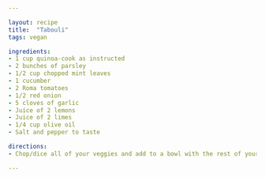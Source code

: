 ```yaml
---

layout: recipe
title:  "Tabouli"
tags: vegan

ingredients:
- 1 cup quinoa-cook as instructed 
- 2 bunches of parsley
- 1/2 cup chopped mint leaves 
- 1 cucumber 
- 2 Roma tomatoes 
- 1/2 red onion 
- 5 cloves of garlic 
- Juice of 2 lemons 
- Juice of 2 limes 
- 1/4 cup olive oil 
- Salt and pepper to taste 

directions:
- Chop/dice all of your veggies and add to a bowl with the rest of your ingredients. Mix well, chill and serve! 

---
```

